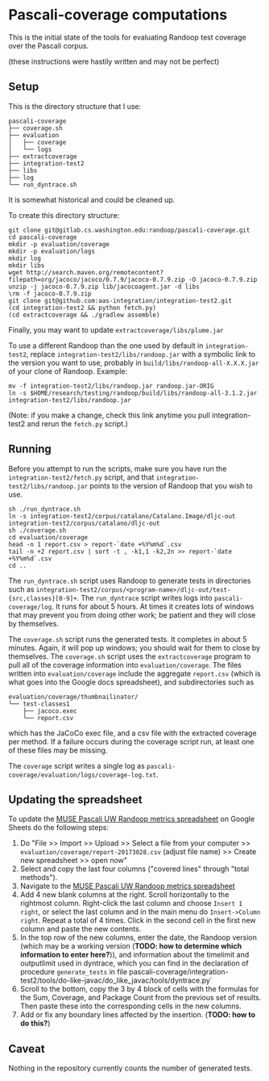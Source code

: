 # Pascali-coverage computations

This is the initial state of the tools for evaluating Randoop test coverage over
the Pascali corpus.

(these instructions were hastily written and may not be perfect)

## Setup

This is the directory structure that I use:
```
pascali-coverage
├── coverage.sh
├── evaluation
│   ├── coverage
│   └── logs
├── extractcoverage
├── integration-test2
├── libs
├── log
└── run_dyntrace.sh
```
It is somewhat historical and could be cleaned up.

To create this directory structure:
```
git clone git@gitlab.cs.washington.edu:randoop/pascali-coverage.git
cd pascali-coverage
mkdir -p evaluation/coverage
mkdir -p evaluation/logs
mkdir log
mkdir libs
wget http://search.maven.org/remotecontent?filepath=org/jacoco/jacoco/0.7.9/jacoco-0.7.9.zip -O jacoco-0.7.9.zip
unzip -j jacoco-0.7.9.zip lib/jacocoagent.jar -d libs
\rm -f jacoco-0.7.9.zip
git clone git@github.com:aas-integration/integration-test2.git
(cd integration-test2 && python fetch.py)
(cd extractcoverage && ./gradlew assemble)
```

Finally, you may want to update `extractcoverage/libs/plume.jar`

To use a different Randoop than the one used by default in
`integration-test2`, replace `integration-test2/libs/randoop.jar` with a
symbolic link to the version you want to use, probably in
`build/libs/randoop-all-X.X.X.jar` of your clone of Randoop.  Example:
```
mv -f integration-test2/libs/randoop.jar randoop.jar-ORIG
ln -s $HOME/research/testing/randoop/build/libs/randoop-all-3.1.2.jar integration-test2/libs/randoop.jar
```
(Note: if you make a change, check this link anytime you pull
integration-test2 and rerun the `fetch.py` script.)


## Running

Before you attempt to run the scripts, make sure you have run the
`integration-test2/fetch.py` script, and that
`integration-test2/libs/randoop.jar` points to the version of Randoop that you
wish to use.

```
sh ./run_dyntrace.sh
ln -s integration-test2/corpus/catalano/Catalano.Image/dljc-out integration-test2/corpus/catalano/dljc-out
sh ./coverage.sh
cd evaluation/coverage
head -n 1 report.csv > report-`date +%Y%m%d`.csv
tail -n +2 report.csv | sort -t , -k1,1 -k2,2n >> report-`date +%Y%m%d`.csv
cd ..
```

The `run_dyntrace.sh` script uses Randoop to generate
tests in directories such as
`integration-test2/corpus/<program-name>/dljc-out/test-{src,classes}[0-9]+`.
The `run_dyntrace` script writes logs into `pascali-coverage/log`.
It runs for about 5 hours.
At times it creates lots of windows that may prevent you from doing other work; be patient and they will close by themselves.

The `coverage.sh` script runs the generated tests.
It completes in about 5 minutes.
Again, it will pop up windows; you should wait for them to close by themselves.
The `coverage.sh` script
uses the `extractcoverage` program to pull all of the coverage information into
`evaluation/coverage`.
The files written into `evaluation/coverage` include the aggregate `report.csv` (which is what goes into the Google docs spreadsheet), and subdirectories such as

```
evaluation/coverage/thumbnailinator/
└── test-classes1
    ├── jacoco.exec
    └── report.csv
```    

which has the JaCoCo exec file, and a csv file with the extracted coverage per method.
If a failure occurs during the coverage script run, at least one of these files may be missing.

The `coverage` script writes a single log as `pascali-coverage/evaluation/logs/coverage-log.txt`.


## Updating the spreadsheet

To update the
[MUSE Pascali UW Randoop metrics spreadsheet](https://docs.google.com/spreadsheets/d/1SOh1EtNzQsSsTyFwOmIDMHK_HziKncqirLuQDoH7yEs/edit#gid=1134337280)
on Google Sheets do the following steps:
1. Do "File >> Import >> Upload >> Select a file from your computer >> `evaluation/coverage/report-20173028.csv` (adjust file name) >> Create new spreadsheet >> open now"
2. Select and copy the last four columns ("covered lines" through "total methods").
3. Navigate to the [MUSE Pascali UW Randoop metrics spreadsheet](https://docs.google.com/spreadsheets/d/1SOh1EtNzQsSsTyFwOmIDMHK_HziKncqirLuQDoH7yEs/edit#gid=1134337280)
4. Add 4 new blank columns at the right.  Scroll horizontally to the rightmost column. Right-click the last column and choose `Insert 1 right`, or select the last column and in the main menu do `Insert->Column right`. Repeat a total of 4 times.
Click in the second cell in the first new column and paste the new contents.
5. In the top row of the new columns, enter the date, the Randoop version (which may be a working version (**TODO: how to determine which information to enter here?**)), and information about the timelimit and outputlimit used in dyntrace, which you can find in the declaration of procedure `generate_tests` in file pascali-coverage/integration-test2/tools/do-like-javac/do_like_javac/tools/dyntrace.py`
6. Scroll to the bottom, copy the 3 by 4 block of cells with the formulas for the Sum, Coverage, and Package Count from the previous set of results. Then paste these into the corresponding cells in the new columns.
7. Add or fix any boundary lines affected by the insertion. (**TODO: how to do this?**)




## Caveat

Nothing in the repository currently counts the number of generated tests.
